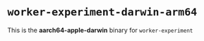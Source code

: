 # `worker-experiment-darwin-arm64`

This is the **aarch64-apple-darwin** binary for `worker-experiment`

